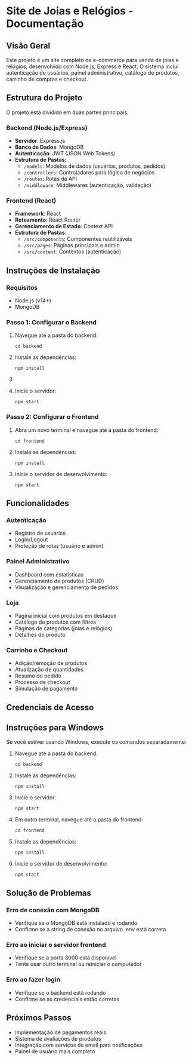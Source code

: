 # Site de Joias e Relógios - Documentação

## Visão Geral

Este projeto é um site completo de e-commerce para venda de joias e relógios, desenvolvido com Node.js, Express e React. O sistema inclui autenticação de usuários, painel administrativo, catálogo de produtos, carrinho de compras e checkout.

## Estrutura do Projeto

O projeto está dividido em duas partes principais:

### Backend (Node.js/Express)

- **Servidor**: Express.js
- **Banco de Dados**: MongoDB
- **Autenticação**: JWT (JSON Web Tokens)
- **Estrutura de Pastas**:
  - `/models`: Modelos de dados (usuários, produtos, pedidos)
  - `/controllers`: Controladores para lógica de negócios
  - `/routes`: Rotas da API
  - `/middleware`: Middlewares (autenticação, validação)

### Frontend (React)

- **Framework**: React
- **Roteamento**: React Router
- **Gerenciamento de Estado**: Context API
- **Estrutura de Pastas**:
  - `/src/components`: Componentes reutilizáveis
  - `/src/pages`: Páginas principais e admin
  - `/src/context`: Contextos (autenticação)

## Instruções de Instalação

### Requisitos

- Node.js (v14+)
- MongoDB

### Passo 1: Configurar o Backend

1. Navegue até a pasta do backend:
   ```
   cd backend
   ```

2. Instale as dependências:
   ```
   npm install
   ```

3. 

4. Inicie o servidor:
   ```
   npm start
   ```

### Passo 2: Configurar o Frontend

1. Abra um novo terminal e navegue até a pasta do frontend:
   ```
   cd frontend
   ```

2. Instale as dependências:
   ```
   npm install
   ```

3. Inicie o servidor de desenvolvimento:
   ```
   npm start
   ```
   

## Funcionalidades

### Autenticação

- Registro de usuários
- Login/Logout
- Proteção de rotas (usuário e admin)

### Painel Administrativo

- Dashboard com estatísticas
- Gerenciamento de produtos (CRUD)
- Visualização e gerenciamento de pedidos

### Loja

- Página inicial com produtos em destaque
- Catálogo de produtos com filtros
- Páginas de categorias (joias e relógios)
- Detalhes do produto

### Carrinho e Checkout

- Adição/remoção de produtos
- Atualização de quantidades
- Resumo do pedido
- Processo de checkout
- Simulação de pagamento

## Credenciais de Acesso


## Instruções para Windows

Se você estiver usando Windows, execute os comandos separadamente:

1. Navegue até a pasta do backend:
   ```
   cd backend
   ```

2. Instale as dependências:
   ```
   npm install
   ```

3. Inicie o servidor:
   ```
   npm start
   ```

4. Em outro terminal, navegue até a pasta do frontend:
   ```
   cd frontend
   ```

5. Instale as dependências:
   ```
   npm install
   ```

6. Inicie o servidor de desenvolvimento:
   ```
   npm start
   ```

## Solução de Problemas

### Erro de conexão com MongoDB
- Verifique se o MongoDB está instalado e rodando
- Confirme se a string de conexão no arquivo .env está correta

### Erro ao iniciar o servidor frontend
- Verifique se a porta 3000 está disponível
- Tente usar outro terminal ou reiniciar o computador

### Erro ao fazer login
- Verifique se o backend está rodando
- Confirme se as credenciais estão corretas

## Próximos Passos

- Implementação de pagamentos reais
- Sistema de avaliações de produtos
- Integração com serviços de email para notificações
- Painel de usuário mais completo
